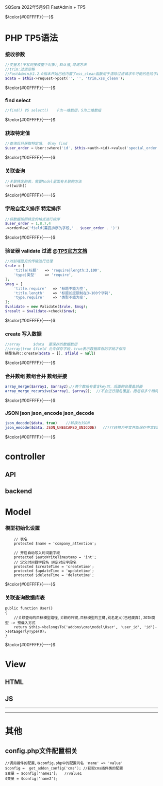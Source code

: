 SQSora 2022年5月9日 FastAdmin + TP5



 $\color{#00FFFF}{---}$ 
# **PHP** **TP5语法**  
### 接收参数
```php
//变量名(不写则接收整个对象),默认值,过滤方法 
//trim:过滤空格
//FastAdmin从1.2.0版本开始已经内置了xss_clean函数用于清除过滤请求中可能的危险字段
$data = $this->request->post('', '', 'trim,xss_clean');
```
$\color{#00FFFF}{----}$ 

### find select
```php
//find() VS select()    F为一维数组，S为二维数组
```
$\color{#00FFFF}{----}$ 

### 获取特定值
```php
//查询后只获取特定值， 0lny find
$user_order = User::where('id', $this->auth->id)->value('special_order');
```
$\color{#00FFFF}{----}$ 

### 关联查询
```php
//关联特定的表，需要Model里面有关联的方法
->([with])
```
$\color{#00FFFF}{----}$ 

### 字段自定义排序 特定排序
```php
//将数据按照特定的格式进行排序 
$user_order = 1,8,7,4
->orderRaw('field(需要排序的字段,' . $user_order . ')')
```
$\color{#00FFFF}{----}$ 

### 验证器  validate 过滤  @[TP5官方文档](https://static.kancloud.cn/manual/thinkphp5/129352.html)
```php
//对前端提交的传输进行处理 
$rule = [
    'title|标题'   => 'require|length:3,100',
    'type|类型'    => 'require',
];
$msg = [
    'title.require'   => '标题不能为空',
    'title.length'    => '标题长度限制在3~100个字符',
    'type.require'    => '类型不能为空',
];
$validate = new Validate($rule, $msg);
$result = $validate->check($row);
```
$\color{#00FFFF}{----}$ 

### create  写入数据
```php
//array      $data  要保存的数据数组
//array|true $field 允许保存字段，true表示数据库有的字段才保存
模型名称::create($data = [], $field = null)
```
$\color{#00FFFF}{----}$ 

### 合并数组 数组合并 数组拼接
```php
array_merge($array1, $array2);//两个数组有重复key时，后面的会覆盖前面
array_merge_recursive($array1, $array2);  //不会进行键名覆盖，而是将多个相同键名的值递归组成一个数组。
```
$\color{#00FFFF}{----}$ 
### JSON json json_encode  json_decode
```php
json_decode($data, true)    //转换为JSON
json_encode($data, JSON_UNESCAPED_UNICODE)   //???转换为中文并能保存中文到数据库???
```
$\color{#00FFFF}{----}$ 


# **controller**

## **API**


## **backend**


# **Model**

### __模型初始化设置__
```
    // 表名
    protected $name = 'company_attention';

    // 开启自动写入时间戳字段
    protected $autoWriteTimestamp = 'int';
    // 定义时间戳字段名 绑定对应字段名
    protected $createTime = 'createtime';
    protected $updateTime = 'updatetime';
    protected $deleteTime = 'deletetime';

```
$\color{#00FFFF}{----}$ 
### __关联查询数据库表__
    public function User()
    {
        //关联查询的目标模型路径,关联的外键,目标模型的主键,别名定义(已经废弃),JOIN类型 -> 预载入方式
        return $this->belongsTo('addons\cms\model\User', 'user_id', 'id')->setEagerlyType(0);
    }
$\color{#00FFFF}{----}$ 

# **View**

## **HTML**

## **JS**


******
******


# **其他**

## config.php文件配置相关
```
//调用插件的配置,与config.php中的配置同名 'name' => 'value'
$config =  get_addon_config('cms'); //获取cms插件类的配置
$变量 = $config['name1'];   //value1
$变量 = $config['name2'];
```
